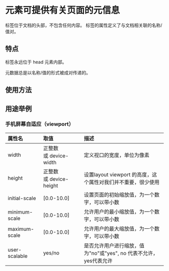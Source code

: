# <meta> 元素可提供有关页面的元信息

<meta> 标签位于文档的头部，不包含任何内容。<meta> 标签的属性定义了与文档相关联的名称/值对。

## 特点

<meta> 标签永远位于 head 元素内部。

元数据总是以名称/值的形式被成对传递的。

## 使用方法

## 用途举例

### 手机屏幕自适应（viewport）

<meta name="viewport" content="width=device-width,initial-scale=1.0">

| 属性名 | 取值 | 描述 |
| :------ | :------ | :------ |
| width |	正整数 或 device-width |	定义视口的宽度，单位为像素 |
| height | 正整数 或 device-height |	设置layout viewport  的高度，这个属性对我们并不重要，很少使用 |
| initial-scale |	[0.0-10.0] |	设置页面的初始缩放值，为一个数字，可以带小数 |
| minimum-scale |	[0.0-10.0] |	允许用户的最小缩放值，为一个数字，可以带小数 |
| maximum-scale |	[0.0-10.0] |	允许用户的最大缩放值，为一个数字，可以带小数 |
| user-scalable |	yes/no |	是否允许用户进行缩放，值为"no"或"yes", no 代表不允许，yes代表允许 |

